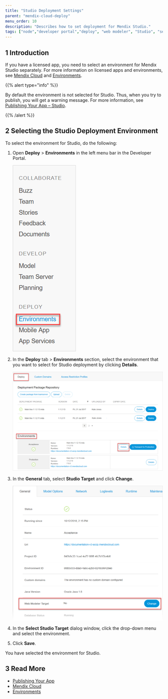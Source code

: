 ```yaml
---
title: "Studio Deployment Settings"
parent: "mendix-cloud-deploy"
menu_order: 10
description: "Describes how to set deployment for Mendix Studio."
tags: ["node","developer portal","deploy", "web modeler", "Studio", "settings"]
---
```


## 1 Introduction

If you have a licensed app, you need to select an environment for Mendix Studio separately. For more information on licensed apps and environments, see [Mendix Cloud](mendix-cloud-deploy) and [Environments](environments). 

{{% alert type="info" %}}

By default the environment is not selected for Studio. Thus, when you try to publish, you will get a warning message. For more information, see [Publishing Your App – Studio](/studio/publishing-app).

{{% /alert %}}

## 2 Selecting the Studio Deployment Environment 

To select the environment for Studio, do the following:

1.  Open **Deploy** > **Environments** in the left menu bar in the Developer Portal.

    ![Environments in the Developer Portal](attachments/studio-deployment-settings/developer-portal-deploy-environments.png)

2.  In the **Deploy** tab > **Environments** section, select the environment that you want to select for Studio deployment by clicking **Details**. 

    ![Details of an Environment in the Developer Portal](attachments/studio-deployment-settings/developer-portal-environments-details.png)

3.  In the **General** tab, select **Studio Target** and click **Change**.

    ![](attachments/studio-deployment-settings/developer-portal-web-modeler-target.png)

4. In the **Select Studio Target** dialog window, click the drop-down menu and select the environment. 

5. Click **Save**.

You have selected the environment for Studio. 

## 3 Read More

*   [Publishing Your App](/studio/publishing-app)
*   [Mendix Cloud](mendix-cloud-deploy)
*   [Environments](environments)
